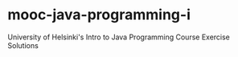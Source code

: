 # mooc-java-programming-i
University of Helsinki's Intro to Java Programming Course Exercise Solutions
